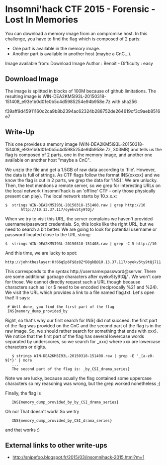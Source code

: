 # Insomni'hack CTF 2015 - Forensic - Lost In Memories

You can download a memory image from an compromise host.
In this challenge, you have to find the flag which is composed of 2 parts:
- One part is available in the memory image.
- Another part is available in another host (maybe a CnC...).

Image available from: Download Image
Author : Benoit - Difficulty : easy

## Download Image

The image is splitted in blocks of 100M because of github limitations.
The resulting image is WIN-DEA2KM5I93L-20150318-151408_e93e1b0d01e0b5c4d5985254e94b958e.7z with sha256

f39aff9d45911160c2ca9b8b2394ac62324b288752de264619cf3c9aeb8516e7

## Write-Up

This one provides a memory image
(WIN-DEA2KM5I93L-20150318-151408_e93e1b0d01e0b5c4d5985254e94b958e.7z, 303MB)
and tells us the flag is composed of 2 parts, one in the memory image, and
another one available on another host "maybe a CnC".

We unzip the file and get a 1.5GB of raw data according to 'file'. However,
the data is full of strings. As CTF flags follow the format INS{xxxxx} and
we know the flag is cut in 2 parts, we grep the data for 'INS{'. We are
unlucky. Then, the text mentions a remote server, so we grep for interesting
URLs on the local network (Insomni'hack is an 'offline' CTF - only those
physically present can play). The local network starts by 10.x.x.x:

	$  strings WIN-DEA2KM5I93L-20150318-151408.raw | grep http://10
           http://10.13.37.117/oyekv5ty9tQj/


When we try to visit this URL, the server complains we haven't provided
username/password credentials. So, this looks like the right URL, but we
need to search a bit better.
We are going to look for potential username or password located close to the
URL string:

    $  strings WIN-DEA2KM5I93L-20150318-151408.raw | grep -C 5 http://10


And this time, we are lucky to spot:

    http://johntheslayer:H!66q5p6F$8z8Z*D8gkB@10.13.37.117/oyekv5ty9tQj711.73.31.01.


This corresponds to the syntax http://username:password@server. There are
some additional garbage characters after oyekv5ty9tQj/ . We won't care for
those.
We cannot directly request such a URL though because characters such as ! or
$ need to be encoded (reciprocally %21 and %24). We visit the URL which
provides a link to a file named flag.txt. Let's open that! It says:

	 # Well done, you find the first part of the flag
	 INS{memory_dump_provided_by


Right, so that's why our first search for INS{ did not succeed: the first
part of the flag was provided on the CnC and the second part of the flag is
in the raw image. So, we should rather search for something that ends with
xxx}. We notice that the first part of the flag has several lowercase words
separated by underscores, so we search for _xxx} where xxx are lowercase
characters or digits.

	   $ strings WIN-DEA2KM5I93L-20150318-151408.raw | grep -E '_[a-z0-9]*}' | more
	   ...
	   The second part of the flag is: _by_CSI_drama_series}


Note we are lucky, because acually the flag contained some uppercase
characters so my reasoning was wrong, but the grep worked nonetheless ;)

Finally, the flag is

       INS{memory_dump_provided_by_by_CSI_drama_series}

Oh no! That doesn't work! So we try

       INS{memory_dump_provided_by_CSI_drama_series}

and that works :)

## External links to other write-ups

* <http://snipefoo.blogspot.fr/2015/03/insomnihack-2015.html?m=1>
